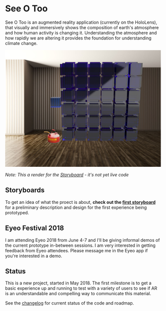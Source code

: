 # See O Too

See O Too is an augmented reality application (currently on the HoloLens), that visually and immersively shows the composition of earth's atmosphere and how human activity is changing it. Understanding the atmosphere and how rapidly we are altering it provides the foundation for understanding climate change.

![7 Storyboard 108 Cubes](Storyboards/Images/7-storyboard_108_cubes.jpg)

*Note: This a render for the [Storyboard](Storyboards/storyboard001.md) - it's not yet live code*

## Storyboards
To get an idea of what the proect is about, **check out the [first storyboard](Storyboards/storyboard001.md)** for a preliminary description and design for the first experience being prototyped.

## Eyeo Festival 2018
I am attending Eyeo 2018 from June 4-7 and I'll be giving informal demos of the current prototype in-between sessions. I am very interested in getting feedback from Eyeo attendees. Please message me in the Eyeo app if you're interested in a demo.

## Status
This is a new project, started in May 2018. The first milestone is to get a basic experience up and running to test with a variety of users to see if AR is an understandable and compelling way to communicate this material.

See the [changelog](CHANGELOG.md) for current status of the code and roadmap.

